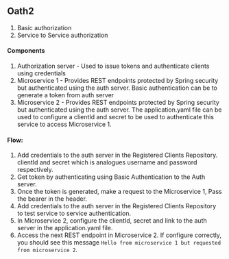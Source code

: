 ## Oath2
1. Basic authorization
2. Service to Service authorization

#### Components
1. Authorization server - Used to issue tokens and authenticate clients using credentials
2. Microservice 1 - Provides REST endpoints protected by Spring security but authenticated using the auth server. Basic authentication can be to generate a token from auth server
3. Microservice 2 - Provides REST endpoints protected by Spring security but authenticated using the auth server. The application.yaml file can be used to configure a clientId and secret to be used to authenticate this service to access Microservice 1.


#### Flow:
1. Add credentials to the auth server in the Registered Clients Repository. clientId and secret which is analogues username and password respectively.
2. Get token by authenticating using Basic Authentication to the Auth server.
3. Once the token is generated, make a request to the Microservice 1, Pass the bearer in the header.
4. Add credentials to the auth server in the Registered Clients Repository to test service to service authentication.
5. In Microservice 2, configure the clientId, secret and link to the auth server in the application.yaml file.
6. Access the next REST endpoint in Microservice 2. If configure correctly, you should see this message `Hello from microservice 1 but requested from microservice 2`.
